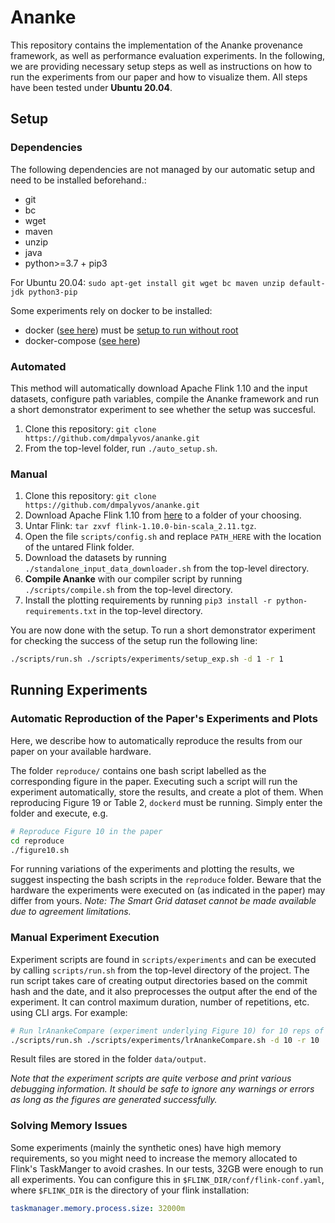 # Ananke

This repository contains the implementation of the Ananke provenance framework, as well as performance evaluation experiments.
In the following, we are providing necessary setup steps as well as instructions on how to run the experiments from our paper and how to visualize them.
All steps have been tested under **Ubuntu 20.04**.

## Setup

### Dependencies

The following dependencies are not managed by our automatic setup and need to be installed beforehand.:

- git
- bc
- wget
- maven 
- unzip 
- java 
- python>=3.7 + pip3

For Ubuntu 20.04: `sudo apt-get install git wget bc maven unzip default-jdk python3-pip`

Some experiments rely on docker to be installed:

- docker ([see here](https://docs.docker.com/engine/install/ubuntu/)) must be [setup to run without root](https://docs.docker.com/engine/install/linux-postinstall/) 
- docker-compose ([see here](https://docs.docker.com/compose/install/))

### Automated

This method will automatically download Apache Flink 1.10 and the input datasets, configure path variables, compile the Ananke framework and run a short demonstrator experiment to see whether the setup was succesful.

1. Clone this repository: `git clone https://github.com/dmpalyvos/ananke.git`
2. From the top-level folder, run `./auto_setup.sh`.

### Manual

1. Clone this repository: `git clone https://github.com/dmpalyvos/ananke.git`
2. Download Apache Flink 1.10 from [here](https://archive.apache.org/dist/flink/flink-1.10.0/flink-1.10.0-bin-scala_2.11.tgz) to a folder of your choosing.
3. Untar Flink: `tar zxvf flink-1.10.0-bin-scala_2.11.tgz`.
4. Open the file `scripts/config.sh` and replace `PATH_HERE` with the location of the untared Flink folder.
5. Download the datasets by running `./standalone_input_data_downloader.sh` from the top-level directory.
6. **Compile Ananke** with our compiler script by running `./scripts/compile.sh` from the top-level directory. 
7. Install the plotting requirements by running `pip3 install -r python-requirements.txt` in the top-level directory.

You are now done with the setup. To run a short demonstrator experiment for checking the success of the setup run the following line:

```bash
./scripts/run.sh ./scripts/experiments/setup_exp.sh -d 1 -r 1
```

## Running Experiments

### Automatic Reproduction of the Paper's Experiments and Plots

Here, we describe how to automatically reproduce the results from our paper on your available hardware.

The folder `reproduce/` contains one bash script labelled as the corresponding figure in the paper. Executing such a script will run the experiment automatically, store the results, and create a plot of them. When reproducing Figure 19 or Table 2, `dockerd` must be running. Simply enter the folder and execute, e.g.

```bash
# Reproduce Figure 10 in the paper
cd reproduce
./figure10.sh
```
For running variations of the experiments and plotting the results, we suggest inspecting the bash scripts in the `reproduce` folder.
Beware that the hardware the experiments were executed on (as indicated in the paper) may differ from yours.
*Note: The Smart Grid dataset cannot be made available due to agreement limitations.*

### Manual Experiment Execution 

Experiment scripts are found in `scripts/experiments` and can be executed by calling `scripts/run.sh` from the top-level directory of the project. The run script takes care of creating output directories based on the commit hash and the date, and it also preprocesses the output after the end of the experiment. It can control maximum duration, number of repetitions, etc. using CLI args. For example:

```bash
# Run lrAnankeCompare (experiment underlying Figure 10) for 10 reps of 10 minutes
./scripts/run.sh ./scripts/experiments/lrAnankeCompare.sh -d 10 -r 10
```
Result files are stored in the folder `data/output`. 

*Note that the experiment scripts are quite verbose and print various debugging information. It should be safe to ignore any warnings or errors as long as the figures are generated successfully.*

### Solving Memory Issues

Some experiments (mainly the synthetic ones) have high memory requirements, so you might need to increase
the memory allocated to Flink's TaskManger to avoid crashes.
In our tests, 32GB were enough to run all experiments.
You can configure this in `$FLINK_DIR/conf/flink-conf.yaml`, where `$FLINK_DIR` is the directory of your flink installation:
```yaml
taskmanager.memory.process.size: 32000m
```
